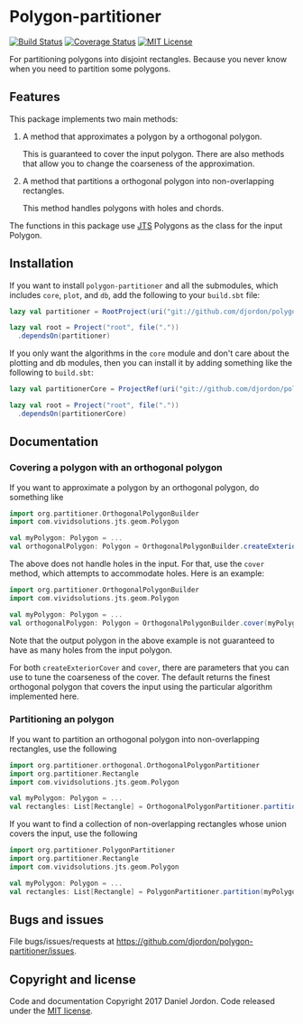 Polygon-partitioner
===================

[![Build Status](https://travis-ci.org/djordon/polygon-partitioner.svg?branch=master)](https://travis-ci.org/djordon/polygon-partitioner) 
[![Coverage Status](https://coveralls.io/repos/github/djordon/polygon-partitioner/badge.svg?branch=master)](https://coveralls.io/github/djordon/polygon-partitioner?branch=master)
[![MIT License](https://img.shields.io/github/license/mashape/apistatus.svg)](https://opensource.org/licenses/MIT)

For partitioning polygons into disjoint rectangles. Because you never know when you need to partition some polygons.

Features
--------

This package implements two main methods:

1.  A method that approximates a polygon by a orthogonal polygon.

    This is guaranteed to cover the input polygon. There are also methods that allow you to change the coarseness of the approximation.

2.  A method that partitions a orthogonal polygon into non-overlapping rectangles.

    This method handles polygons with holes and chords.

The functions in this package use [JTS](https://github.com/locationtech/jts) Polygons as the class for the input Polygon.

Installation
------------

If you want to install `polygon-partitioner` and all the submodules, which includes `core`, `plot`, and `db`, add the following to your `build.sbt` file:

```scala
lazy val partitioner = RootProject(uri("git://github.com/djordon/polygon-partitioner.git"))

lazy val root = Project("root", file("."))
  .dependsOn(partitioner)
```

If you only want the algorithms in the `core` module and don't care about the plotting and db modules, then you can install it by adding something like the following to `build.sbt`:

```scala
lazy val partitionerCore = ProjectRef(uri("git://github.com/djordon/polygon-partitioner.git"), "core")

lazy val root = Project("root", file("."))
  .dependsOn(partitionerCore)
```

Documentation
-------------

### Covering a polygon with an orthogonal polygon

If you want to approximate a polygon by an orthogonal polygon, do something like

```scala
import org.partitioner.OrthogonalPolygonBuilder
import com.vividsolutions.jts.geom.Polygon

val myPolygon: Polygon = ...
val orthogonalPolygon: Polygon = OrthogonalPolygonBuilder.createExteriorCover(myPolygon)
```

The above does not handle holes in the input. For that, use the `cover` method, which attempts to accommodate holes. Here is an example:

```scala
import org.partitioner.OrthogonalPolygonBuilder
import com.vividsolutions.jts.geom.Polygon

val myPolygon: Polygon = ...
val orthogonalPolygon: Polygon = OrthogonalPolygonBuilder.cover(myPolygon)
```

Note that the output polygon in the above example is not guaranteed to have as many holes from the input polygon.

For both `createExteriorCover` and `cover`, there are parameters that you can use to tune the coarseness of the cover. The default returns the finest orthogonal polygon that covers the input using the particular algorithm implemented here. 

### Partitioning an polygon

If you want to partition an orthogonal polygon into non-overlapping rectangles, use the following

```scala
import org.partitioner.orthogonal.OrthogonalPolygonPartitioner
import org.partitioner.Rectangle
import com.vividsolutions.jts.geom.Polygon

val myPolygon: Polygon = ...
val rectangles: List[Rectangle] = OrthogonalPolygonPartitioner.partition(myPolygon)
```

If you want to find a collection of non-overlapping rectangles whose union covers the input, use the following

```scala
import org.partitioner.PolygonPartitioner
import org.partitioner.Rectangle
import com.vividsolutions.jts.geom.Polygon

val myPolygon: Polygon = ...
val rectangles: List[Rectangle] = PolygonPartitioner.partition(myPolygon)
```

Bugs and issues
---------------

File bugs/issues/requests at <https://github.com/djordon/polygon-partitioner/issues>.

Copyright and license
---------------------

Code and documentation Copyright 2017 Daniel Jordon. Code released under the [MIT license](https://github.com/djordon/polygon-partitioner/blob/master/LICENSE.txt).
